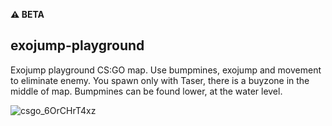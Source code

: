 **⚠️ BETA**
## exojump-playground
Exojump playground CS:GO map. Use bumpmines, exojump and movement to eliminate enemy.
You spawn only with Taser, there is a buyzone in the middle of map.
Bumpmines can be found lower, at the water level.

![csgo_6OrCHrT4xz](https://user-images.githubusercontent.com/49173264/182506732-3e8d2532-cf54-474a-a2ff-4b5e96a34286.png)
